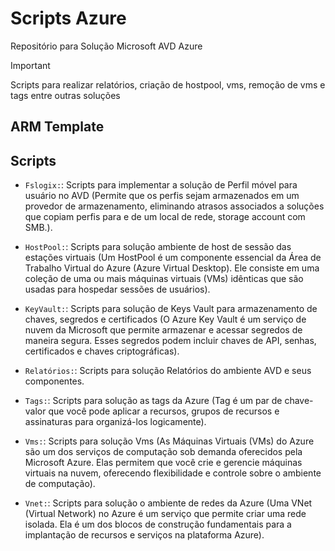 # Scripts Azure
 Repositório para Solução Microsoft AVD Azure

>[!IMPORTANT]
Scripts para realizar relatórios, criação de hostpool, vms, remoção de vms e tags entre outras soluções

## ARM Template

## Scripts

- `Fslogix:`: Scripts para implementar a solução de Perfil móvel para usuário no AVD (Permite que os perfis sejam armazenados em um provedor de armazenamento, eliminando atrasos associados a soluções que copiam perfis para e de um local de rede, storage account com SMB.).

- `HostPool:`: Scripts para solução ambiente de host de sessão das estações virtuais (Um HostPool é um componente essencial da Área de Trabalho Virtual do Azure (Azure Virtual Desktop). Ele consiste em uma coleção de uma ou mais máquinas virtuais (VMs) idênticas que são usadas para hospedar sessões de usuários). 

- `KeyVault:`: Scripts para solução de Keys Vault para armazenamento de chaves, segredos e certificados (O Azure Key Vault é um serviço de nuvem da Microsoft que permite armazenar e acessar segredos de maneira segura. Esses segredos podem incluir chaves de API, senhas, certificados e chaves criptográficas).

- `Relatórios:`: Scripts para solução Relatórios do ambiente AVD e seus componentes.

- `Tags:`: Scripts para solução as tags da Azure (Tag é um par de chave-valor que você pode aplicar a recursos, grupos de recursos e assinaturas para organizá-los logicamente).

- `Vms:`: Scripts para solução Vms (As Máquinas Virtuais (VMs) do Azure são um dos serviços de computação sob demanda oferecidos pela Microsoft Azure. Elas permitem que você crie e gerencie máquinas virtuais na nuvem, oferecendo flexibilidade e controle sobre o ambiente de computação).

- `Vnet:`: Scripts para solução o ambiente de redes da Azure (Uma VNet (Virtual Network) no Azure é um serviço que permite criar uma rede isolada. Ela é um dos blocos de construção fundamentais para a implantação de recursos e serviços na plataforma Azure).
